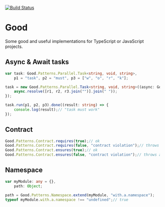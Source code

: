 [![Build Status](https://travis-ci.org/SergioMorchon/Good-Typescript.svg?branch=master)](https://travis-ci.org/SergioMorchon/Good-Typescript)
# Good
Some good and useful implementations for TypeScript or JavaScript projects.
## Async & Await tasks
``` typescript
var task: Good.Patterns.Parallel.Task<string, void, string>,
    p1 = "task", p2 = "must", p3 = ["w", "o", "r", "k"];

task = new Good.Patterns.Parallel.Task<string, void, string>((async: Good.Patterns.Future.Async<string, void, string>, r1: string, r2: string, r3: string[]) => {
    async.resolve([r1, r2, r3.join("")].join(" "));
});

task.run(p1, p2, p3).done((result: string) => {
    console.log(result);// "task must work"
});
```
## Contract
``` typescript
Good.Patterns.Contract.requires(true);// ok
Good.Patterns.Contract.requires(false, "contract violation");// throws a PreConditionError
Good.Patterns.Contract.ensures(true);// ok
Good.Patterns.Contract.ensures(false, "contract violation");// throws a PostConditionError
```
## Namespace
``` typescript
var myModule: any = {},
    path: Object;

path = Good.Patterns.Namespace.extend(myModule, "with.a.namespace");
typeof myModule.with.a.namespace !== "undefined";// true
```
